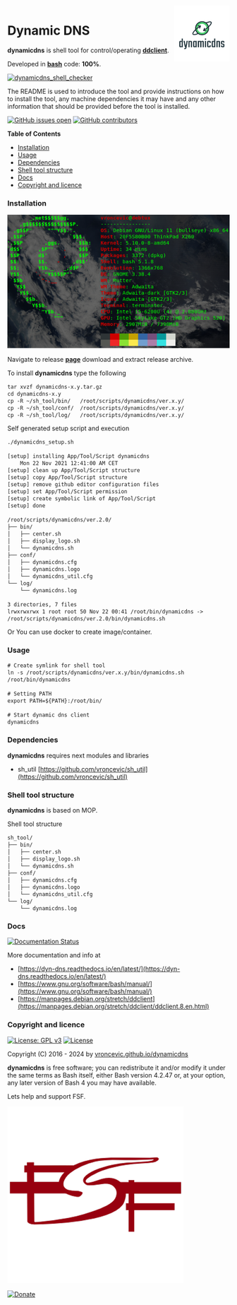 <img align="right" src="https://raw.githubusercontent.com/vroncevic/dynamicdns/dev/docs/dynamicdns_logo.png" width="25%">

# Dynamic DNS

**dynamicdns** is shell tool for control/operating **[ddclient](https://help.dyn.com/ddclient/)**.

Developed in **[bash](https://en.wikipedia.org/wiki/Bash_(Unix_shell))** code: **100%**.

[![dynamicdns_shell_checker](https://github.com/vroncevic/dynamicdns/actions/workflows/dynamicdns_shell_checker.yml/badge.svg)](https://github.com/vroncevic/dynamicdns/actions/workflows/dynamicdns_shell_checker.yml)

The README is used to introduce the tool and provide instructions on
how to install the tool, any machine dependencies it may have and any
other information that should be provided before the tool is installed.

[![GitHub issues open](https://img.shields.io/github/issues/vroncevic/dynamicdns.svg)](https://github.com/vroncevic/dynamicdns/issues) [![GitHub contributors](https://img.shields.io/github/contributors/vroncevic/dynamicdns.svg)](https://github.com/vroncevic/dynamicdns/graphs/contributors)

<!-- START doctoc generated TOC please keep comment here to allow auto update -->
<!-- DON'T EDIT THIS SECTION, INSTEAD RE-RUN doctoc TO UPDATE -->
**Table of Contents**

- [Installation](#installation)
- [Usage](#usage)
- [Dependencies](#dependencies)
- [Shell tool structure](#shell-tool-structure)
- [Docs](#docs)
- [Copyright and licence](#copyright-and-licence)

<!-- END doctoc generated TOC please keep comment here to allow auto update -->

### Installation

![Debian Linux OS](https://raw.githubusercontent.com/vroncevic/dynamicdns/dev/docs/debtux.png)

Navigate to release **[page](https://github.com/vroncevic/dynamicdns/releases)** download and extract release archive.

To install **dynamicdns** type the following

```
tar xvzf dynamicdns-x.y.tar.gz
cd dynamicdns-x.y
cp -R ~/sh_tool/bin/   /root/scripts/dynamicdns/ver.x.y/
cp -R ~/sh_tool/conf/  /root/scripts/dynamicdns/ver.x.y/
cp -R ~/sh_tool/log/   /root/scripts/dynamicdns/ver.x.y/
```

Self generated setup script and execution
```
./dynamicdns_setup.sh 

[setup] installing App/Tool/Script dynamicdns
	Mon 22 Nov 2021 12:41:00 AM CET
[setup] clean up App/Tool/Script structure
[setup] copy App/Tool/Script structure
[setup] remove github editor configuration files
[setup] set App/Tool/Script permission
[setup] create symbolic link of App/Tool/Script
[setup] done

/root/scripts/dynamicdns/ver.2.0/
├── bin/
│   ├── center.sh
│   ├── display_logo.sh
│   └── dynamicdns.sh
├── conf/
│   ├── dynamicdns.cfg
│   ├── dynamicdns.logo
│   └── dynamicdns_util.cfg
└── log/
    └── dynamicdns.log

3 directories, 7 files
lrwxrwxrwx 1 root root 50 Nov 22 00:41 /root/bin/dynamicdns -> /root/scripts/dynamicdns/ver.2.0/bin/dynamicdns.sh
```

Or You can use docker to create image/container.

### Usage

```
# Create symlink for shell tool
ln -s /root/scripts/dynamicdns/ver.x.y/bin/dynamicdns.sh /root/bin/dynamicdns

# Setting PATH
export PATH=${PATH}:/root/bin/

# Start dynamic dns client
dynamicdns
```

### Dependencies

**dynamicdns** requires next modules and libraries
* sh_util [https://github.com/vroncevic/sh_util](https://github.com/vroncevic/sh_util)

### Shell tool structure

**dynamicdns** is based on MOP.

Shell tool structure
```
sh_tool/
├── bin/
│   ├── center.sh
│   ├── display_logo.sh
│   └── dynamicdns.sh
├── conf/
│   ├── dynamicdns.cfg
│   ├── dynamicdns.logo
│   └── dynamicdns_util.cfg
└── log/
    └── dynamicdns.log
```

### Docs

[![Documentation Status](https://readthedocs.org/projects/dyn-dns/badge/?version=latest)](https://dyn-dns.readthedocs.io/projects/dyn-dns/en/latest/?badge=latest)

More documentation and info at
* [https://dyn-dns.readthedocs.io/en/latest/](https://dyn-dns.readthedocs.io/en/latest/)
* [https://www.gnu.org/software/bash/manual/](https://www.gnu.org/software/bash/manual/)
* [https://manpages.debian.org/stretch/ddclient](https://manpages.debian.org/stretch/ddclient/ddclient.8.en.html)

### Copyright and licence

[![License: GPL v3](https://img.shields.io/badge/License-GPLv3-blue.svg)](https://www.gnu.org/licenses/gpl-3.0) [![License](https://img.shields.io/badge/License-Apache%202.0-blue.svg)](https://opensource.org/licenses/Apache-2.0)

Copyright (C) 2016 - 2024 by [vroncevic.github.io/dynamicdns](https://vroncevic.github.io/dynamicdns)

**dynamicdns** is free software; you can redistribute it and/or modify
it under the same terms as Bash itself, either Bash version 4.2.47 or,
at your option, any later version of Bash 4 you may have available.

Lets help and support FSF.

[![Free Software Foundation](https://raw.githubusercontent.com/vroncevic/dynamicdns/dev/docs/fsf-logo_1.png)](https://my.fsf.org/)

[![Donate](https://www.paypalobjects.com/en_US/i/btn/btn_donateCC_LG.gif)](https://my.fsf.org/donate/)
